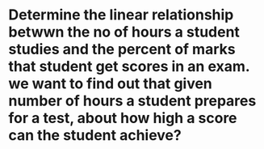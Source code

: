 # Determine the linear relationship betwwn the no of hours a student studies and the percent of marks that student get scores in an exam. we want to find out that given number of hours a student prepares for a test, about how high a score can the student achieve?
